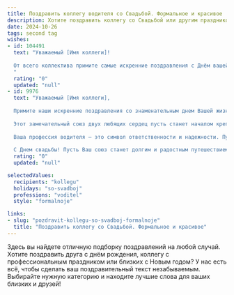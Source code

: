 ```yaml
---
title: Поздравить коллегу водителя со Свадьбой. Формальное и красивое
description: Хотите поздравить коллегу со Свадьбой или другим праздником? Наш ИИ создаст незабываемое поздравление, а вы обязательно выделитесь среди других.  
date: 2024-10-26
tags: second tag
wishes:
- id: 104491
  text: "Уважаемый [Имя коллеги]!
  
  От всего коллектива примите самые искренние поздравления с Днём вашей свадьбы! Желаем вам долгих лет счастливой семейной жизни, полного взаимопонимания и любви. Пусть ваш совместный путь будет лёгким и безоблачным, как самая ровная дорога!  Крепкого здоровья, благополучия и семейного очага, наполненного теплом и радостью!
  "
  rating: "0"
  updated: "null"
- id: 9976
  text: "Уважаемый [Имя коллеги],
  
  Примите наши искренние поздравления со знаменательным днем Вашей жизни — свадьбой!
  
  Этот замечательный союз двух любящих сердец пусть станет началом крепкой и счастливой семейной жизни. Желаем Вам неизменной гармонии, взаимопонимания и неиссякаемой любви.
  
  Ваша профессия водителя — это символ ответственности и надежности. Пусть такие же качества сопровождают Вас и в семейном пути. Пусть Ваша супруга станет для Вас верной спутницей и источником вдохновения, а семейный очаг — местом уюта, тепла и безграничного счастья.
  
  С Днем свадьбы! Пусть Ваш союз станет долгим и радостным путешествием по дороге жизни!"
  rating: "0"
  updated: "null"

selectedValues:
  recipients: "kollegu"
  holidays: "so-svadboj"
  professions: "voditel"
  style: "formalnoje"

links:
- slug: "pozdravit-kollegu-so-svadboj-formalnoje"
  title: "Поздравить коллегу со Свадьбой. Формальное и красивое"
---
```


Здесь вы найдете отличную подборку поздравлений на любой случай.
Хотите поздравить друга с днём рождения, коллегу с профессиональным праздником или близких с Новым годом? У нас есть всё, чтобы сделать ваш поздравительный текст незабываемым. Выбирайте нужную категорию и находите лучшие слова для ваших близких и друзей!
